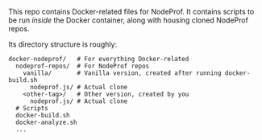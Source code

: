 This repo contains Docker-related files for NodeProf. It contains scripts to be run *inside* the Docker container, along with housing cloned NodeProf repos.

Its directory structure is roughly:

```
docker-nodeprof/   # For everything Docker-related
  nodeprof-repos/  # For NodeProf repos
    vanilla/       # Vanilla version, created after running docker-build.sh
      nodeprof.js/ # Actual clone
    <other-tag>/   # Other version, created by you
      nodeprof.js/ # Actual clone
  # Scripts
  docker-build.sh
  docker-analyze.sh
  ...
```
